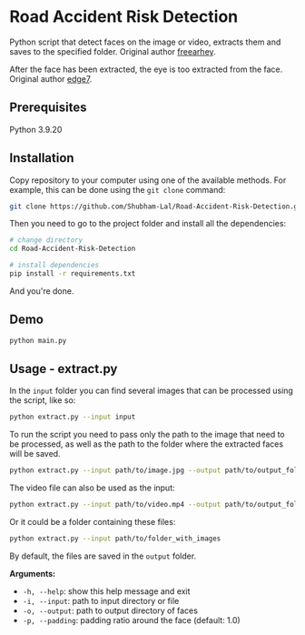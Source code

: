 # Road Accident Risk Detection

Python script that detect faces on the image or video, extracts them and saves to the specified folder.
Original author [freearhey](https://github.com/freearhey/face-extractor).

After the face has been extracted, the eye is too extracted from the face.
Original author [edge7](https://github.com/edge7/Eye-Region-Extraction-Toolbox).

## Prerequisites
Python 3.9.20

## Installation

Copy repository to your computer using one of the available methods. For example, this can be done using the `git clone` command:

```sh
git clone https://github.com/Shubham-Lal/Road-Accident-Risk-Detection.git
```

Then you need to go to the project folder and install all the dependencies:

```sh
# change directory
cd Road-Accident-Risk-Detection

# install dependencies
pip install -r requirements.txt
```

And you're done.

## Demo

```sh
python main.py
```

## Usage - extract.py

In the `input` folder you can find several images that can be processed using the script, like so:

```sh
python extract.py --input input
```

To run the script you need to pass only the path to the image that need to be processed, as well as the path to the folder where the extracted faces will be saved.

```sh
python extract.py --input path/to/image.jpg --output path/to/output_folder
```

The video file can also be used as the input:

```sh
python extract.py --input path/to/video.mp4 --output path/to/output_folder
```

Or it could be a folder containing these files:

```sh
python extract.py --input path/to/folder_with_images
```

By default, the files are saved in the `output` folder.

**Arguments:**

- `-h, --help`: show this help message and exit
- `-i, --input`: path to input directory or file
- `-o, --output`: path to output directory of faces
- `-p, --padding`: padding ratio around the face (default: 1.0)